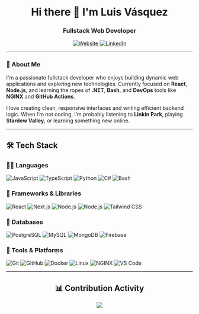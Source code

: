 <h1 align="center">Hi there 👋 I'm Luis Vásquez</h1>
<h3 align="center">Fullstack Web Developer</h3>

<p align="center">
  <a href="https://vasquezluis.netlify.app/" target="_blank">
    <img alt="Website" src="https://img.shields.io/badge/Portfolio-vasquezluis.netlify.app-0A66C2?style=flat&logo=google-chrome&logoColor=white" />
  </a>
  <a href="https://www.linkedin.com/in/lantvas/" target="_blank">
    <img alt="LinkedIn" src="https://img.shields.io/badge/LinkedIn-lantvas-0A66C2?style=flat&logo=linkedin&logoColor=white" />
  </a>
</p>

---

### 🧠 About Me

I'm a passionate fullstack developer who enjoys building dynamic web applications and exploring new technologies. Currently focused on **React**, **Node.js**, and learning the ropes of **.NET**, **Bash**, and **DevOps** tools like **NGINX** and **GitHub Actions**.

I love creating clean, responsive interfaces and writing efficient backend logic. When I’m not coding, I’m probably listening to **Linkin Park**, playing **Stardew Valley**, or learning something new online.

---

## 🛠️ Tech Stack

### 👨‍💻 Languages

![JavaScript](https://img.shields.io/badge/-JavaScript-F7DF1C?style=flat&logo=javascript&logoColor=000)
![TypeScript](https://img.shields.io/badge/-TypeScript-3178C6?style=flat&logo=typescript&logoColor=fff)
![Python](https://img.shields.io/badge/-Python-3776AB?style=flat&logo=python&logoColor=fff)
![C#](https://img.shields.io/badge/-C%23-7124AD?style=flat&logo=c-sharp&logoColor=fff)
![Bash](https://img.shields.io/badge/-Bash-4EAA25?style=flat&logo=gnubash&logoColor=fff)

### 🧰 Frameworks & Libraries

![React](https://img.shields.io/badge/-React-61DAFB?style=flat&logo=react&logoColor=000)
![Next.js](https://img.shields.io/badge/-Next.js-000000?style=flat&logo=nextdotjs&logoColor=fff)
![Node.js](https://img.shields.io/badge/-Node.js-339933?style=flat&logo=node.js&logoColor=fff)
![Node.js](https://img.shields.io/badge/-Nest.js-DE4343?style=flat&logo=nestjs&logoColor=fff)
![Tailwind CSS](https://img.shields.io/badge/-.NET-7124AD?style=flat&logo=.net&logoColor=fff)

### 💾 Databases

![PostgreSQL](https://img.shields.io/badge/-PostgreSQL-4169E1?style=flat&logo=postgresql&logoColor=fff)
![MySQL](https://img.shields.io/badge/-MySQL-4479A1?style=flat&logo=mysql&logoColor=fff)
![MongoDB](https://img.shields.io/badge/-MongoDB-47A248?style=flat&logo=mongodb&logoColor=fff)
![Firebase](https://img.shields.io/badge/-Firebase-FFCA28?style=flat&logo=firebase&logoColor=000)

### 🔧 Tools & Platforms

![Git](https://img.shields.io/badge/-Git-F05032?style=flat&logo=git&logoColor=fff)
![GitHub](https://img.shields.io/badge/-GitHub-181717?style=flat&logo=github&logoColor=fff)
![Docker](https://img.shields.io/badge/-Docker-2496ED?style=flat&logo=docker&logoColor=fff)
![Linux](https://img.shields.io/badge/-Linux-FCC624?style=flat&logo=linux&logoColor=000)
![NGINX](https://img.shields.io/badge/-NGINX-009639?style=flat&logo=nginx&logoColor=fff)
![VS Code](https://img.shields.io/badge/-VS_Code-007ACC?style=flat&logo=visual-studio-code&logoColor=fff)

---

<h2 align="center">📊 Contribution Activity</h2>
<p align="center">
  <img src="https://github-readme-activity-graph.vercel.app/graph?username=vasquezluis&theme=react-dark&hide_border=true" />
</p>
